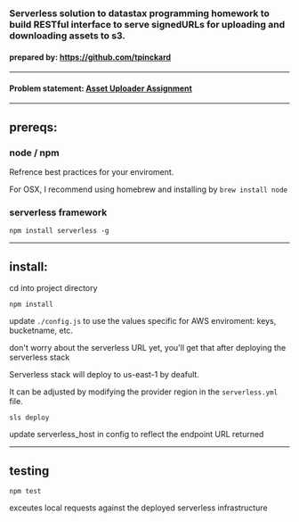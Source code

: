 ### Serverless solution to datastax programming homework to build RESTful interface to serve signedURLs for uploading and downloading assets to s3.

#### prepared by: https://github.com/tpinckard

-----
#### Problem statement: [Asset Uploader Assignment](Asset_uploader_assignment.pdf)

-----
## prereqs:

### node / npm
Refrence best practices for your enviroment. 

For OSX, I recommend using homebrew and installing by `brew install node`

### serverless framework
`npm install serverless -g`

-----
## install:

cd into project directory

`npm install`

update `./config.js` to use the values specific for AWS enviroment: keys, bucketname, etc.

don't worry about the serverless URL yet, you'll get that after deploying the serverless stack

Serverless stack will deploy to us-east-1 by deafult. 

It can be adjusted by modifying the provider region in the `serverless.yml` file.

`sls deploy` 

update serverless_host in config to reflect the endpoint URL returned

-----
## testing
`npm test`

exceutes local requests against the deployed serverless infrastructure
